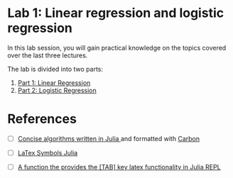 # Lab 1: Linear regression and logistic regression

In this lab session, you will gain practical knowledge on the topics covered over the last three lectures.

The lab is divided into two parts:

1. [Part 1: Linear Regression](./linear/linear.md)
2. [Part 2: Logistic Regression](./logistic/logistic.md)

# References

- [ ] [Concise algorithms written in Julia ](https://github.com/mossr/BeautifulAlgorithms.jl) and formatted with [Carbon](https://carbon.now.sh/)
- [ ] [LaTex Symbols Julia](https://github.com/JuliaLang/julia/blob/master/stdlib/REPL/src/latex_symbols.jl)
- [ ] [A function the provides the \[TAB\] key latex functionality in Julia REPL](https://stackoverflow.com/questions/72607317/a-function-the-provides-the-tab-key-latex-functionality-in-julia-repl)

